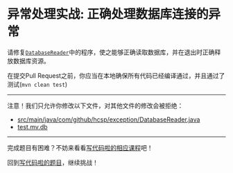 # 异常处理实战: 正确处理数据库连接的异常

请修复[`DatabaseReader`](https://github.com/hcsp/fix-exception-handling/blob/master/src/main/java/com/github/hcsp/exception/DatabaseReader.java)中的程序，使之能够正确读取数据库，并在退出时正确释放数据库资源。

在提交Pull Request之前，你应当在本地确保所有代码已经编译通过，并且通过了测试(`mvn clean test`)

-----
注意！我们只允许你修改以下文件，对其他文件的修改会被拒绝：
- [src/main/java/com/github/hcsp/exception/DatabaseReader.java](https://github.com/hcsp/fix-exception-handling/blob/master/src/main/java/com/github/hcsp/exception/DatabaseReader.java)
- [test.mv.db](https://github.com/hcsp/fix-exception-handling/blob/master/test.mv.db)
-----


完成题目有困难？不妨来看看[写代码啦的相应课程](https://xiedaimala.com/tasks/661cd7ab-7fea-47d0-8e11-555d6fca751d)吧！

回到[写代码啦的题目](https://xiedaimala.com/tasks/661cd7ab-7fea-47d0-8e11-555d6fca751d/quizzes/6c87ef57-7f06-4af2-9112-86dd27ff099d)，继续挑战！
